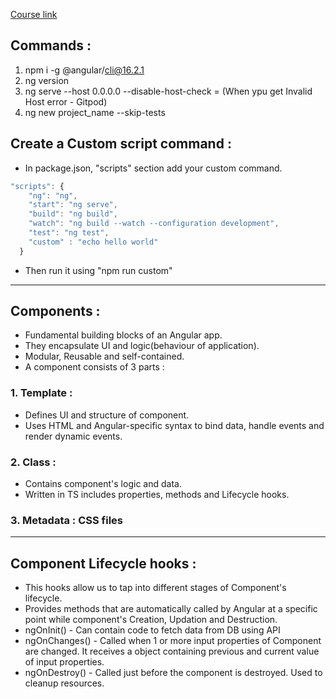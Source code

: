 [Course link](https://www.youtube.com/watch?v=VTEDh2pNSBQ&ab_channel=BoualiAli)

## Commands :

1. npm i -g @angular/cli@16.2.1
2. ng version
3. ng serve --host 0.0.0.0 --disable-host-check  = (When ypu get Invalid Host error - Gitpod)
4. ng new project_name --skip-tests

## Create a Custom script command :

- In package.json, "scripts" section add your custom command.

```js
"scripts": {
    "ng": "ng",
    "start": "ng serve",
    "build": "ng build",
    "watch": "ng build --watch --configuration development",
    "test": "ng test",
    "custom" : "echo hello world"
  }
```
- Then run it using "npm run custom"

---

## Components :

- Fundamental building blocks of an Angular app.
- They encapsulate UI and logic(behaviour of application).
- Modular, Reusable and self-contained.
- A component consists of 3 parts :

### 1. Template :

- Defines UI and structure of component.
- Uses HTML and Angular-specific syntax to bind data, handle events and render dynamic events.


### 2. Class :

- Contains component's logic and data.
- Written in TS includes properties, methods and Lifecycle hooks.

### 3. Metadata : CSS files

---

## Component Lifecycle hooks :

- This hooks allow us to tap into different stages of Component's lifecycle.
- Provides methods that are automatically called by Angular at a specific point while component's Creation, Updation and Destruction.
- ngOnInit() - Can contain code to fetch data from DB using API
- ngOnChanges() - Called when 1 or more input properties of Component are changed. It receives a object containing previous and current value of input properties.
- ngOnDestroy() - Called just before the component is destroyed. Used to cleanup resources.


















